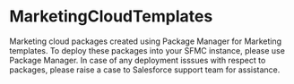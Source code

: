 # MarketingCloudTemplates
Marketing cloud packages created using Package Manager for Marketing templates.
To deploy these packages into your SFMC instance, please use Package Manager.
In case of any deployment isssues with respect to packages, please raise a case to Salesforce support team for assistance.
